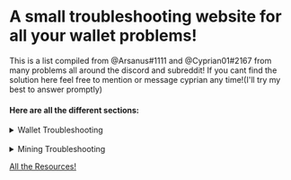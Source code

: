 # A small troubleshooting website for all your wallet problems!

This is a list compiled from @Arsanus#1111 and @Cyprian01#2167 from many problems all around the discord and subreddit! If you cant find the solution here feel free to mention or message cyprian any time!(I'll try my best to answer promptly)

#### Here are all the different sections:

<details>
<summary>Wallet Troubleshooting</summary>
<br>
[Garlium](https://cyprian831.github.io/Garlium/)
<br>
[Garlium On Mac](https://cyprian831.github.io/GarliumMac/)
<br>
[Core Wallet](https://cyprian831.github.io/WinCore/)
<br>
Garlicoin Wallet WIP build(Not done yet)
</details>
<br>
<details>
<summary>Mining Troubleshooting</summary>
<br>
Windows Mining(Not done yet)
<br>
Posix Mining(Not done yet)
</details>

[All the Resources!](https://cyprian831.github.io/Resources/)

